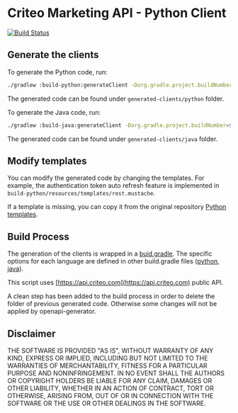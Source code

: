 # Criteo Marketing API - Python Client
[![Build Status](https://travis-ci.com/criteo/criteo-marketing-sdk-generator.svg?branch=master)](https://travis-ci.com/criteo/criteo-marketing-sdk-generator)
## Generate the clients
To generate the Python code, run:

```bash 
./gradlew :build-python:generateClient -Dorg.gradle.project.buildNumber=$TRAVIS_BUILD_NUMBER
```
The generated code can be found under `generated-clients/python` folder.

To generate the Java code, run:

```bash 
./gradlew :build-java:generateClient -Dorg.gradle.project.buildNumber=$TRAVIS_BUILD_NUMBER
```

The generated code can be found under `generated-clients/java` folder.

## Modify templates
You can modify the generated code by changing the templates.
For example, the authentication token auto refresh feature is implemented in 
`build-python/resources/templates/rest.mustache`.

If a template is missing, you can copy it from the original repository [Python templates](https://github.com/OpenAPITools/openapi-generator/tree/master/modules/openapi-generator/src/main/resources/python).

## Build Process
The generation of the clients is wrapped in a [buid.gradle](build.gradle).
The specific options for each language are defined in other build.gradle files ([python](build-python/build.gradle), [java](build-java/build.gradle)).

This script uses [https://api.criteo.com](https://api.criteo.com) public API.

A clean step has been added to the build process in order to delete the folder of previous generated code.
Otherwise some changes will not be applied by openapi-generator.

## Disclaimer

THE SOFTWARE IS PROVIDED "AS IS", WITHOUT WARRANTY OF ANY KIND, EXPRESS OR IMPLIED, INCLUDING BUT NOT LIMITED TO THE WARRANTIES OF MERCHANTABILITY, FITNESS FOR A PARTICULAR PURPOSE AND NONINFRINGEMENT. 
IN NO EVENT SHALL THE AUTHORS OR COPYRIGHT HOLDERS BE LIABLE FOR ANY CLAIM, DAMAGES OR OTHER LIABILITY, WHETHER IN AN ACTION OF CONTRACT, TORT OR OTHERWISE, ARISING FROM, OUT OF OR IN CONNECTION WITH THE SOFTWARE OR THE USE OR OTHER DEALINGS IN THE SOFTWARE.
